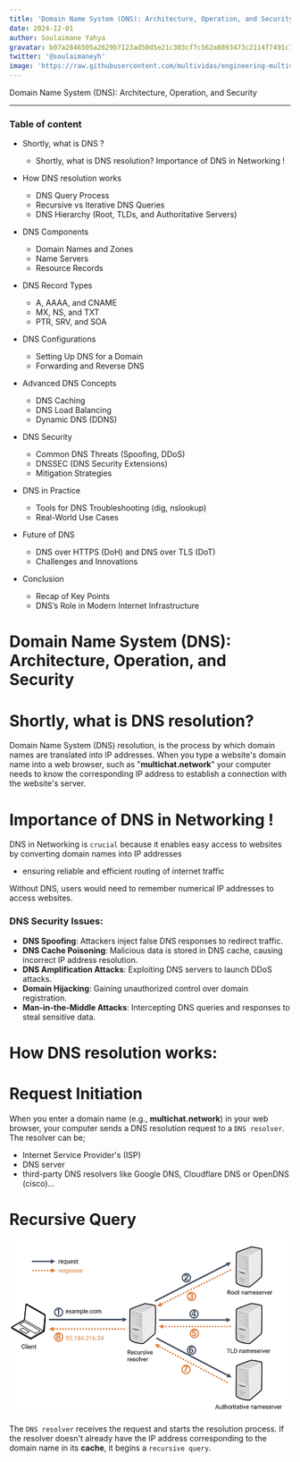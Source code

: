 ```yaml
---
title: 'Domain Name System (DNS): Architecture, Operation, and Security'
date: 2024-12-01
author: Soulaimane Yahya
gravatar: b07a2846505a2629b7123ad50d5e21c303cf7c562a8893473c2114f7491c7796
twitter: '@soulaimaneyh'
image: 'https://raw.githubusercontent.com/multividas/engineering-multividas/main/thumbnails/DNS-Resolution-Domain-Name-System-IP-Address-Lookup-Name-Resolution-DNS-Resolver.png'
---
```


Domain Name System (DNS): Architecture, Operation, and Security

---

### Table of content

- Shortly, what is DNS ?
  - Shortly, what is DNS resolution? Importance of DNS in Networking !

- How DNS resolution works
  - DNS Query Process
  - Recursive vs Iterative DNS Queries
  - DNS Hierarchy (Root, TLDs, and Authoritative Servers)

- DNS Components
  - Domain Names and Zones
  - Name Servers
  - Resource Records

- DNS Record Types
  - A, AAAA, and CNAME
  - MX, NS, and TXT
  - PTR, SRV, and SOA

- DNS Configurations
  - Setting Up DNS for a Domain
  - Forwarding and Reverse DNS

- Advanced DNS Concepts
  - DNS Caching
  - DNS Load Balancing
  - Dynamic DNS (DDNS)

- DNS Security
  - Common DNS Threats (Spoofing, DDoS)
  - DNSSEC (DNS Security Extensions)
  - Mitigation Strategies

- DNS in Practice
  - Tools for DNS Troubleshooting (dig, nslookup)
  - Real-World Use Cases

- Future of DNS
  - DNS over HTTPS (DoH) and DNS over TLS (DoT)
  - Challenges and Innovations

- Conclusion
  - Recap of Key Points
  - DNS’s Role in Modern Internet Infrastructure

# Domain Name System (DNS): Architecture, Operation, and Security

# Shortly, what is DNS resolution?

Domain Name System (DNS) resolution, is the process by which domain names are translated into IP addresses. When you type a website's domain name into a web browser, such as "**multichat.network**" your computer needs to know the corresponding IP address to establish a connection with the website's server.

# Importance of DNS in Networking !

DNS in Networking is `crucial` because it enables easy access to websites by converting domain names into IP addresses

- ensuring reliable and efficient routing of internet traffic

Without DNS, users would need to remember numerical IP addresses to access websites.

### DNS Security Issues:

- **DNS Spoofing**: Attackers inject false DNS responses to redirect traffic.
- **DNS Cache Poisoning**: Malicious data is stored in DNS cache, causing incorrect IP address resolution.
- **DNS Amplification Attacks**: Exploiting DNS servers to launch DDoS attacks.
- **Domain Hijacking**: Gaining unauthorized control over domain registration.
- **Man-in-the-Middle Attacks**: Intercepting DNS queries and responses to steal sensitive data.

# How DNS resolution works:

# Request Initiation

When you enter a domain name (e.g., **multichat.network**) in your web browser, your computer sends a DNS resolution request to a `DNS resolver`.
The resolver can be;

- Internet Service Provider's (ISP)
- DNS server
- third-party DNS resolvers like Google DNS, Cloudflare DNS or OpenDNS (cisco)…

# Recursive Query

<img src="https://raw.githubusercontent.com/multividas/engineering-multividas/main/thumbnails/DNS-Resolution-Domain-Name-System-IP-Address-Lookup-Name-Resolution-DNS-Resolver.png" alt="DNS Resolution Domain Name System IP Address Lookup Name Resolution DNS Resolver Recursive Query Root DNS Servers TLD DNS Servers Authoritative DNS Servers DNS Records DNS Caching DNS Lookup DNS Infrastructure DNS Hierarchy DNS Resolution Process DNS Resolution Time DNS Response Time DNS Response Codes DNS Forwarding DNS SecurityDNS Resolution Domain Name System IP Address Lookup Name Resolution DNS Resolver Recursive Query Root DNS Servers TLD DNS Servers Authoritative DNS Servers DNS Records" />


The `DNS resolver` receives the request and starts the resolution process. If the resolver doesn't already have the IP address corresponding to the domain name in its **cache**, it begins a `recursive query`.
